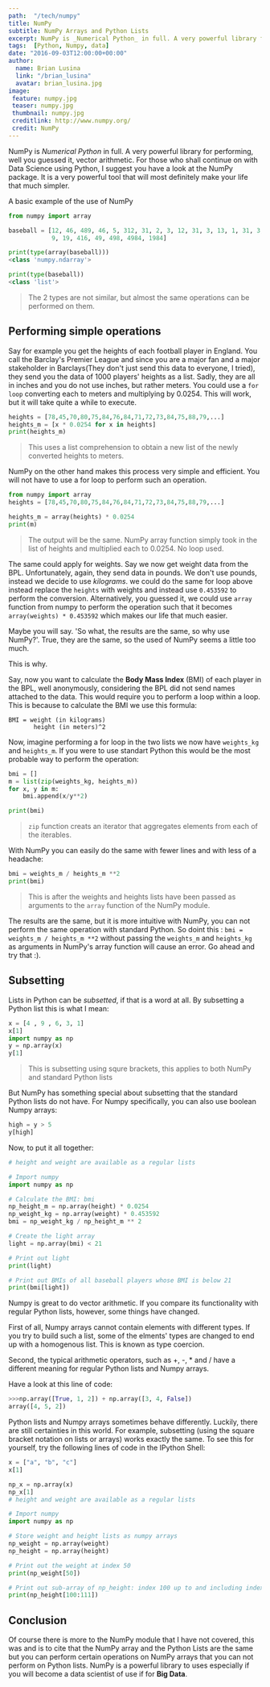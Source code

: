 ```yaml
---
path:  "/tech/numpy"
title: NumPy
subtitle: NumPy Arrays and Python Lists
excerpt: NumPy is _Numerical Python_ in full. A very powerful library for performing, well you guessed it, vector arithmetic. For those who shall continue on with Data Science using Python, I suggest you have a look at the NumPy package. It is a very powerful tool that will most definitely make your life that much simpler.
tags:  [Python, Numpy, data]
date: "2016-09-03T12:00:00+00:00"
author:
  name: Brian Lusina
  link: "/brian_lusina"
  avatar: brian_lusina.jpg
image:
 feature: numpy.jpg
 teaser: numpy.jpg
 thumbnail: numpy.jpg
 creditlink: http://www.numpy.org/
 credit: NumPy
---
```


NumPy is _Numerical Python_ in full. A very powerful library for performing, well you guessed it, vector arithmetic. For those who shall continue on with Data Science using Python, I suggest you have a look at the NumPy package. It is a very powerful tool that will most definitely make your life that much simpler.

A basic example of the use of NumPy

```python
from numpy import array

baseball = [12, 46, 489, 46, 5, 312, 31, 2, 3, 12, 31, 3, 13, 1, 31, 3, 13, 13, 1, 31, 313, 1, 31, 189, 4, 4, 31, 564,
            9, 19, 416, 49, 498, 4984, 1984]

print(type(array(baseball)))
<class 'numpy.ndarray'>

print(type(baseball))
<class 'list'>
```

> The 2 types are not similar, but almost the same operations can be performed on them.

## Performing simple operations

Say for example you get the heights of each football player in England. You call the Barclay's Premier League and since you are a major fan and a major stakeholder in Barclays(They don't just send this data to everyone, I tried), they send you the data of 1000 players' heights as a list. Sadly, they are all in inches and you do not use inches, but rather meters. You could use a `for loop` converting each to meters and multiplying by 0.0254. This will work, but it will take quite a while to execute.

```python
heights = [78,45,70,80,75,84,76,84,71,72,73,84,75,88,79,...]
heights_m = [x * 0.0254 for x in heights]
print(heights_m)
```

> This uses a list comprehension to obtain a new list of the newly converted heights to meters.

NumPy on the other hand makes this process very simple and efficient. You will not have to use a for loop to perform such an operation.

```python
from numpy import array
heights = [78,45,70,80,75,84,76,84,71,72,73,84,75,88,79,...]

heights_m = array(heights) * 0.0254
print(m)
```

> The output will be the same. NumPy array function simply took in the list of heights and multiplied each to 0.0254. No loop used.

The same could apply for weights. Say we now get weight data from the BPL. Unfortunately, again, they send data in pounds. We don't use pounds, instead we decide to use _kilograms_. we could do the same for loop above instead replace the `heights` with weights and instead use `0.453592` to perform the conversion. Alternatively, you guessed it, we could use `array` function from numpy to perform the operation such that it becomes `array(weights) * 0.453592` which makes our life that much easier.

Maybe you will say. 'So what, the results are the same, so why use NumPy?'. True, they are the same, so the used of NumPy seems a little too much.

This is why.

Say, now you want to calculate the **Body Mass Index** (BMI) of each player in the BPL, well anonymously, considering the BPL did not send names attached to the data. This would require you to perform a loop within a loop. This is because to calculate the BMI we use this formula:

```plain
BMI = weight (in kilograms)
  	   height (in meters)^2
```

Now, imagine performing a for loop in the two lists we now have `weights_kg` and `heights_m`. If you were to use standart Python this would be the most probable way to perform the operation:

```python
bmi = []
m = list(zip(weights_kg, heights_m))
for x, y in m:
	bmi.append(x/y**2)

print(bmi)
```

> `zip` function creats an iterator that aggregates elements from each of the iterables.

With NumPy you can easily do the same with fewer lines and with less of a headache:

```python
bmi = weights_m / heights_m **2
print(bmi)
```

> This is after the weights and heights lists have been passed as arguments to the `array` function of the NumPy module.

The results are the same, but it is more intuitive with NumPy, you can not perform the same operation with standard Python. So doint this : `bmi = weights_m / heights_m **2` without passing the `weights_m` and `heights_kg` as arguments in NumPy's array function will cause an error. Go ahead and try that :).

## Subsetting

Lists in Python can be _subsetted_, if that is a word at all. By subsetting a Python list this is what I mean:

```python
x = [4 , 9 , 6, 3, 1]
x[1]
import numpy as np
y = np.array(x)
y[1]
```

> This is subsetting using squre brackets, this applies to both NumPy and standard Python lists

But NumPy has something special about subsetting that the standard Python lists do not have.
For Numpy specifically, you can also use boolean Numpy arrays:

```python
high = y > 5
y[high]
```

Now, to put it all together:

```python
# height and weight are available as a regular lists

# Import numpy
import numpy as np

# Calculate the BMI: bmi
np_height_m = np.array(height) * 0.0254
np_weight_kg = np.array(weight) * 0.453592
bmi = np_weight_kg / np_height_m ** 2

# Create the light array
light = np.array(bmi) < 21

# Print out light
print(light)

# Print out BMIs of all baseball players whose BMI is below 21
print(bmi[light])
```

Numpy is great to do vector arithmetic. If you compare its functionality with regular Python lists, however, some things have changed.

First of all, Numpy arrays cannot contain elements with different types. If you try to build such a list, some of the elments' types are changed to end up with a homogenous list. This is known as type coercion.

Second, the typical arithmetic operators, such as +, -, \* and / have a different meaning for regular Python lists and Numpy arrays.

Have a look at this line of code:

```python
>>>np.array([True, 1, 2]) + np.array([3, 4, False])
array([4, 5, 2])
```

Python lists and Numpy arrays sometimes behave differently. Luckily, there are still certainties in this world. For example, subsetting (using the square bracket notation on lists or arrays) works exactly the same. To see this for yourself, try the following lines of code in the IPython Shell:

```python
x = ["a", "b", "c"]
x[1]

np_x = np.array(x)
np_x[1]
# height and weight are available as a regular lists

# Import numpy
import numpy as np

# Store weight and height lists as numpy arrays
np_weight = np.array(weight)
np_height = np.array(height)

# Print out the weight at index 50
print(np_weight[50])

# Print out sub-array of np_height: index 100 up to and including index 11077
print(np_height[100:111])
```

## Conclusion

Of course there is more to the NumPy module that I have not covered, this was and is to cite that the NumPy array and the Python Lists are the same but you can perform certain operations on NumPy arrays that you can not perform on Python lists. NumPy is a powerful library to uses especially if you will become a data scientist of use if for **Big Data**.
